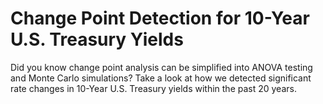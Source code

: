 # Change Point Detection for 10-Year U.S. Treasury Yields

Did you know change point analysis can be simplified into ANOVA testing and Monte Carlo simulations? Take a look at how we detected significant rate changes in 10-Year U.S. Treasury yields within the past 20 years. 
